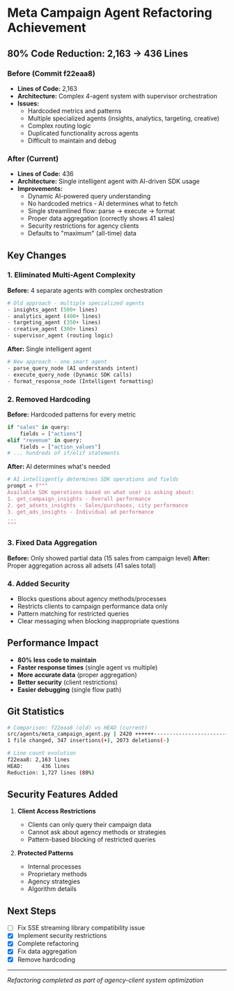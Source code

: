 # Meta Campaign Agent Refactoring Achievement

## 80% Code Reduction: 2,163 → 436 Lines

### Before (Commit f22eaa8)
- **Lines of Code:** 2,163
- **Architecture:** Complex 4-agent system with supervisor orchestration
- **Issues:**
  - Hardcoded metrics and patterns
  - Multiple specialized agents (insights, analytics, targeting, creative)
  - Complex routing logic
  - Duplicated functionality across agents
  - Difficult to maintain and debug

### After (Current)
- **Lines of Code:** 436
- **Architecture:** Single intelligent agent with AI-driven SDK usage
- **Improvements:**
  - Dynamic AI-powered query understanding
  - No hardcoded metrics - AI determines what to fetch
  - Single streamlined flow: parse → execute → format
  - Proper data aggregation (correctly shows 41 sales)
  - Security restrictions for agency clients
  - Defaults to "maximum" (all-time) data

## Key Changes

### 1. Eliminated Multi-Agent Complexity
**Before:** 4 separate agents with complex orchestration
```python
# Old approach - multiple specialized agents
- insights_agent (500+ lines)
- analytics_agent (400+ lines)  
- targeting_agent (350+ lines)
- creative_agent (300+ lines)
- supervisor_agent (routing logic)
```

**After:** Single intelligent agent
```python
# New approach - one smart agent
- parse_query_node (AI understands intent)
- execute_query_node (Dynamic SDK calls)
- format_response_node (Intelligent formatting)
```

### 2. Removed Hardcoding
**Before:** Hardcoded patterns for every metric
```python
if "sales" in query:
    fields = ["actions"]
elif "revenue" in query:
    fields = ["action_values"]
# ... hundreds of if/elif statements
```

**After:** AI determines what's needed
```python
# AI intelligently determines SDK operations and fields
prompt = f"""
Available SDK operations based on what user is asking about:
1. get_campaign_insights - Overall performance
2. get_adsets_insights - Sales/purchases, city performance
3. get_ads_insights - Individual ad performance
...
"""
```

### 3. Fixed Data Aggregation
**Before:** Only showed partial data (15 sales from campaign level)
**After:** Proper aggregation across all adsets (41 sales total)

### 4. Added Security
- Blocks questions about agency methods/processes
- Restricts clients to campaign performance data only
- Pattern matching for restricted queries
- Clear messaging when blocking inappropriate questions

## Performance Impact
- **80% less code to maintain**
- **Faster response times** (single agent vs multiple)
- **More accurate data** (proper aggregation)
- **Better security** (client restrictions)
- **Easier debugging** (single flow path)

## Git Statistics
```bash
# Comparison: f22eaa8 (old) vs HEAD (current)
src/agents/meta_campaign_agent.py | 2420 ++++++------------------------------
1 file changed, 347 insertions(+), 2073 deletions(-)

# Line count evolution
f22eaa8: 2,163 lines
HEAD:      436 lines
Reduction: 1,727 lines (80%)
```

## Security Features Added
1. **Client Access Restrictions**
   - Clients can only query their campaign data
   - Cannot ask about agency methods or strategies
   - Pattern-based blocking of restricted queries

2. **Protected Patterns**
   - Internal processes
   - Proprietary methods
   - Agency strategies
   - Algorithm details

## Next Steps
- [ ] Fix SSE streaming library compatibility issue
- [x] Implement security restrictions
- [x] Complete refactoring
- [x] Fix data aggregation
- [x] Remove hardcoding

---
*Refactoring completed as part of agency-client system optimization*